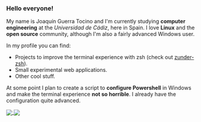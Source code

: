 ### Hello everyone!

My name is Joaquín Guerra Tocino and I'm currently studying **computer engineering** at the *Universidad de Cádiz*, here in Spain.
I love **Linux** and the **open source** community, although I'm also a fairly advanced Windows user.

In my profile you can find:

- Projects to improve the terminal experience with zsh (check out [zunder-zsh](https://github.com/Warbacon/zunder-zsh)).
- Small experimental web applications.
- Other cool stuff.

At some point I plan to create a script to **configure Powershell** in Windows and make the terminal experience **not so horrible**.
I already have the configuration quite advanced.

<a href="https://github.com/warbacon">
  <img align="center" src="https://github-readme-stats.vercel.app/api/top-langs/?username=warbacon&theme=github_dark&hide=css,html,markdown&langs_count=3&hide_border=true" />
</a>
<a href="https://github.com/warbacon">
  <img align="center" src="https://github-readme-stats.vercel.app/api?username=warbacon&show_icons=true&count_private=true&line_height=27&theme=github_dark&hide_border=true" />
</a>
